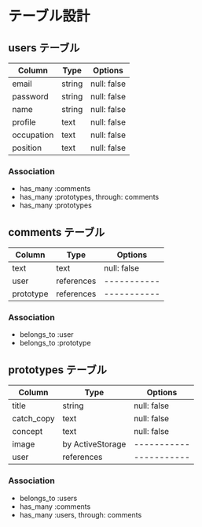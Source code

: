 # テーブル設計

## users テーブル

| Column     | Type   | Options     |
| ---------- | ------ | ----------- |
| email      | string | null: false |
| password   | string | null: false |
| name       | string | null: false |
| profile    | text   | null: false |
| occupation | text   | null: false |
| position   | text   | null: false |

### Association

- has_many :comments
- has_many :prototypes, through: comments
- has_many :prototypes

## comments テーブル

| Column    | Type       | Options     |
| --------- | ---------- | ----------- |
| text      | text       | null: false |
| user      | references | ----------- |
| prototype | references | ----------- |

### Association

- belongs_to :user
- belongs_to :prototype


## prototypes テーブル

| Column     | Type             | Options     |
| ---------- | ---------------- | ----------- |
| title      | string           | null: false |
| catch_copy | text             | null: false |
| concept    | text             | null: false |
| image      | by ActiveStorage | ----------- |
| user       | references       | ----------- |

### Association

- belongs_to :users
- has_many   :comments
- has_many   :users, through: comments